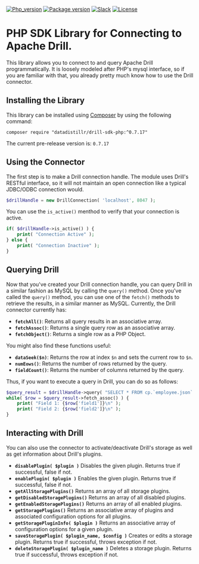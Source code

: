 [![Php_version](https://img.shields.io/packagist/php-v/datadistillr/drill-sdk-php?logo=php&logoColor=ffffff)](https://packagist.org/packages/datadistillr/drill-sdk-php)
[![Package version](https://img.shields.io/packagist/v/datadistillr/drill-sdk-php?include_prereleases&logo=packagist&logoColor=ffffff)](https://packagist.org/packages/datadistillr/drill-sdk-php)
[![Slack](https://img.shields.io/badge/slack-%23datadistillrcommunity-blue?logo=slack&logoColor=ffffff)](https://symfony.com/slack-invite)
[![License](https://img.shields.io/packagist/l/datadistillr/drill-sdk-php?logo=apache&logoColor=ffffff)](LICENSE)

# PHP SDK Library for Connecting to Apache Drill.

This library allows you to connect to and query Apache Drill programmatically.  It is loosely modeled after PHP's
mysql interface, so if you are familiar with that, you already pretty much know how to use the Drill connector.

## Installing the Library
This library can be installed using [Composer](https://getcomposer.org) by using the following command:
```
composer require "datadistillr/drill-sdk-php:^0.7.17"
```

The current pre-release version is: `0.7.17`

## Using the Connector
The first step is to make a Drill connection handle.  The module uses Drill's RESTful interface, so it will not
maintain an open connection like a typical JDBC/ODBC connection would.

```php
$drillHandle = new DrillConnection( 'localhost', 8047 );
```

You can use the `is_active()` menthod to verify that your connection is active.
```php
if( $drillHandle->is_active() ) {
    print( "Connection Active" );
} else {
    print( "Connection Inactive" );
}
```

## Querying Drill
Now that you've created your Drill connection handle, you can query Drill in a similar fashion as MySQL by calling
the `query()` method. Once you've called the `query()` method, you can use one of the `fetch()` methods to retrieve
the results, in a similar manner as MySQL.  Currently, the Drill connector currently has:
* **`fetchAll()`**:  Returns all query results in an associative array.
* **`fetchAssoc()`**:  Returns a single query row as an associative array.
* **`fetchObject()`**:  Returns a single row as a PHP Object.

You might also find these functions useful:
* **`dataSeek($n)`**: Returns the row at index `$n` and sets the current row to `$n`. 
* **`numEows()`**: Returns the number of rows returned by the query.
* **`fieldCount()`**:  Returns the number of columns returned by the query.

Thus, if you want to execute a query in Drill, you can do so as follows:
```PHP
$query_result = $drillHandle->query( "SELECT * FROM cp.`employee.json` LIMIT 20" );
while( $row = $query_result->fetch_assoc() ) {
    print( "Field 1: {$row['field1']}\n" );
    print( "Field 2: {$row['field2']}\n" );
}
```
## Interacting with Drill
You can also use the connector to activate/deactivate Drill's storage as well as get information about Drill's plugins.

* **`disablePlugin( $plugin )`**  Disables the given plugin.  Returns true if successful, false if not.
* **`enablePlugin( $plugin )`**   Enables the given plugin.  Returns true if successful, false if not.
* **`getAllStoragePlugins()`**  Returns an array of all storage plugins.
* **`getDisabledStoragePlugins()`**  Returns an array of all disabled plugins.
* **`getEnabledStoragePlugins()`**  Returns an array of all enabled plugins.
* **`getStoragePlugins()`**  Returns an associative array of plugins and associated configuration options for all plugins.
* **`getStoragePluginInfo( $plugin )`**  Returns an associative array of configuration options for a given plugin. 
* **`saveStoragePlugin( $plugin_name, $config )`**  Creates or edits a storage plugin. Returns true if successful,
throws exception if not.
* **`deleteStoragePlugin( $plugin_name )`**  Deletes a storage plugin. Returns true if successful, throws exception if not.
